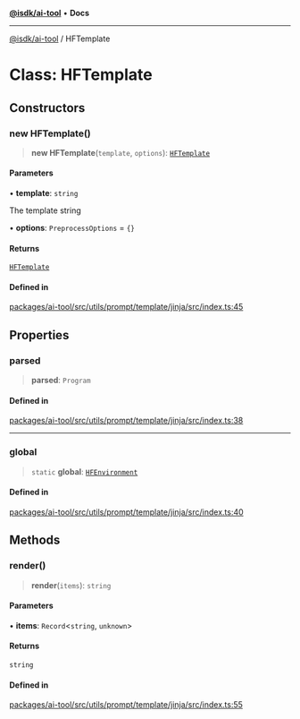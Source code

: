 [**@isdk/ai-tool**](../README.md) • **Docs**

***

[@isdk/ai-tool](../globals.md) / HFTemplate

# Class: HFTemplate

## Constructors

### new HFTemplate()

> **new HFTemplate**(`template`, `options`): [`HFTemplate`](HFTemplate.md)

#### Parameters

• **template**: `string`

The template string

• **options**: `PreprocessOptions` = `{}`

#### Returns

[`HFTemplate`](HFTemplate.md)

#### Defined in

[packages/ai-tool/src/utils/prompt/template/jinja/src/index.ts:45](https://github.com/isdk/ai-tool.js/blob/fe6b47f429fb128627d2210e367fa914b891d314/src/utils/prompt/template/jinja/src/index.ts#L45)

## Properties

### parsed

> **parsed**: `Program`

#### Defined in

[packages/ai-tool/src/utils/prompt/template/jinja/src/index.ts:38](https://github.com/isdk/ai-tool.js/blob/fe6b47f429fb128627d2210e367fa914b891d314/src/utils/prompt/template/jinja/src/index.ts#L38)

***

### global

> `static` **global**: [`HFEnvironment`](HFEnvironment.md)

#### Defined in

[packages/ai-tool/src/utils/prompt/template/jinja/src/index.ts:40](https://github.com/isdk/ai-tool.js/blob/fe6b47f429fb128627d2210e367fa914b891d314/src/utils/prompt/template/jinja/src/index.ts#L40)

## Methods

### render()

> **render**(`items`): `string`

#### Parameters

• **items**: `Record`\<`string`, `unknown`\>

#### Returns

`string`

#### Defined in

[packages/ai-tool/src/utils/prompt/template/jinja/src/index.ts:55](https://github.com/isdk/ai-tool.js/blob/fe6b47f429fb128627d2210e367fa914b891d314/src/utils/prompt/template/jinja/src/index.ts#L55)
